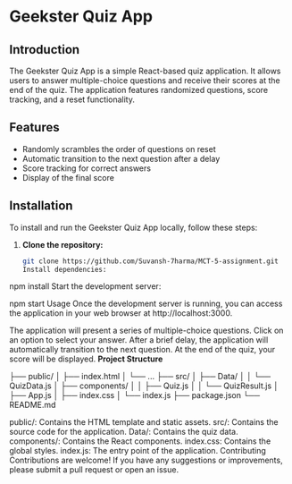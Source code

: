 # Geekster Quiz App

## Introduction
The Geekster Quiz App is a simple React-based quiz application. It allows users to answer multiple-choice questions and receive their scores at the end of the quiz. The application features randomized questions, score tracking, and a reset functionality.

## Features
- Randomly scrambles the order of questions on reset
- Automatic transition to the next question after a delay
- Score tracking for correct answers
- Display of the final score

## Installation
To install and run the Geekster Quiz App locally, follow these steps:

1. **Clone the repository:**
   ```bash
   git clone https://github.com/Suvansh-7harma/MCT-5-assignment.git
   Install dependencies:
npm install
Start the development server:

npm start
Usage
Once the development server is running, you can access the application in your web browser at http://localhost:3000.

The application will present a series of multiple-choice questions.
Click on an option to select your answer.
After a brief delay, the application will automatically transition to the next question.
At the end of the quiz, your score will be displayed.
**Project Structure**

├── public/
│   ├── index.html
│   └── ...
├── src/
│   ├── Data/
│   │   └── QuizData.js
│   ├── components/
│   │   ├── Quiz.js
│   │   └── QuizResult.js
│   ├── App.js
│   ├── index.css
│   └── index.js
├── package.json
└── README.md

public/: Contains the HTML template and static assets.
src/: Contains the source code for the application.
Data/: Contains the quiz data.
components/: Contains the React components.
index.css: Contains the global styles.
index.js: The entry point of the application.
Contributing
Contributions are welcome! If you have any suggestions or improvements, please submit a pull request or open an issue.

